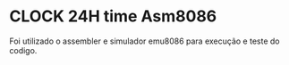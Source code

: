 # CLOCK 24H time Asm8086
Foi utilizado o assembler e simulador emu8086 para execução e teste do codigo.
